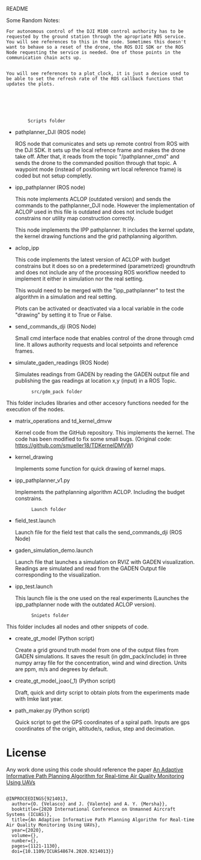 README

Some Random Notes:

	For autonomous control of the DJI M100 control authority has to be requested by the ground station through the apropriate ROS service. You will see references to this in the code. Sometimes this doesn't want to behave so a reset of the drone, the ROS DJI SDK or the ROS Node requesting the service is needed. One of those points in the communication chain acts up.


	You will see references to a plot_clock, it is just a device used to be able to set the refresh rate of the ROS callback functions that updates the plots.






			Scripts folder


- pathplanner_DJI (ROS node)

	ROS node that comunicates and sets up remote control from ROS with the DJI SDK.
	It sets up the local refrence frame and makes the drone take off. 
	After that, it reads from the topic "/pathplanner_cmd" and sends the drone to the commanded position through that topic.
	A waypoint mode (instead of positioning wrt local reference frame) is coded but not setup completly.


- ipp_pathplanner (ROS node)

	This note implements ACLOP (outdated version) and sends the commands to the pathplanner_DJI node. However the implementation of ACLOP used in this file is outdated and does not include budget constrains nor utility map construction correctly.

	This node implements the IPP pathplanner. It includes the kernel update, the kernel drawing functions and the grid pathplanning algorithm.


- aclop_ipp

	This code implements the latest version of ACLOP with budget constrains but it does so on a predetermined (parametrized) groundtruth and does not include any of the processing ROS workflow needed to implement it either in simulation nor the real setting.

	This would need to be merged with the "ipp_pathplanner" to test the algorithm in a simulation and real setting.

	Plots can be activated or deactivated via a local variable in the code "drawing" by setting it to True or False.




- send_commands_dji (ROS Node)

	Small cmd interface node that enables control of the drone through cmd line. It allows authority requests and local setpoints and reference frames. 

- simulate_gaden_readings (ROS Node)

	Simulates readings from GADEN by reading the GADEN output file and publishing the gas readings at location x,y (input) in a ROS Topic.





			src/gdm_pack folder

This folder includes libraries and other accesory functions needed for the execution of the nodes.

- matrix_operations and td_kernel_dmvw

 	Kernel code from the GitHub repository. This implements the kernel. The code has been modified to fix some small bugs. (Original code: https://github.com/smueller18/TDKernelDMVW)


- kernel_drawing

 	Implements some function for quick drawing of kernel maps.


- ipp_pathplanner_v1.py

  	Implements the pathplanning algorithm ACLOP. Including the budget constrains.






			Launch folder

- field_test.launch
	
	Launch file for the field test that calls the send_commands_dji (ROS Node)

- gaden_simulation_demo.launch
	
	Launch file that launches a simulation on RVIZ with GADEN visualization. Readings are simulated and read from the GADEN Output file corresponding to the visualization.

- ipp_test.launch

	This launch file is the one used on the real experiments (Launches the ipp_pathplanner node with the outdated ACLOP version).





			Snipets folder


This folder includes all nodes and other snippets of code.

- create_gt_model (Python script)
	
	Create a grid ground truth model from one of the output files from GADEN simulations. It saves the result (in gdm_pack/include) in three numpy array file for the concentration, wind and wind direction. Units are ppm, m/s and degrees by default.

- create_gt_model_joao(_1) (Python script)

	Draft, quick and dirty script to obtain plots from the experiments made with Imke last year.


- path_maker.py (Python script)

	Quick script to get the GPS coordinates of a spiral path. Inputs are gps coordinates of the origin, altitude/s, radius, step and decimation.


# License

Any work done using this code should reference the paper [An Adaptive Informative Path Planning Algorithm for Real-time Air Quality Monitoring Using UAVs](https://ieeexplore.ieee.org/document/9214013)

```

@INPROCEEDINGS{9214013,
  author={O. {Velasco} and J. {Valente} and A. Y. {Mersha}},
  booktitle={2020 International Conference on Unmanned Aircraft Systems (ICUAS)}, 
  title={An Adaptive Informative Path Planning Algorithm for Real-time Air Quality Monitoring Using UAVs}, 
  year={2020},
  volume={},
  number={},
  pages={1121-1130},
  doi={10.1109/ICUAS48674.2020.9214013}}

```
